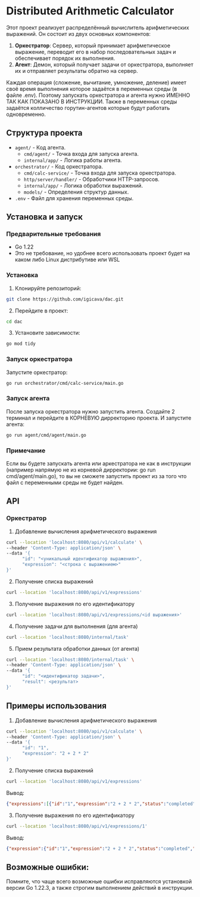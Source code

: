 # Distributed Arithmetic Calculator

Этот проект реализует распределённый вычислитель арифметических выражений. Он состоит из двух основных компонентов:

1. **Оркестратор**: Сервер, который принимает арифметическое выражение, переводит его в набор последовательных задач и обеспечивает порядок их выполнения.
2. **Агент**: Демон, который получает задачи от оркестратора, выполняет их и отправляет результаты обратно на сервер.

Каждая операция (сложение, вычитание, умножение, деление) имеет своё время выполнения которое задаётся в переменных среды (в файле .env). Поэтому запускать оркестратора и агента нужно ИМЕННО ТАК КАК ПОКАЗАНО В ИНСТРУКЦИИ. Также в переменных среды задаётся колличество горутин-агентов которые будут работать одновременно.

## Структура проекта

- `agent/` - Код агента.
  - `cmd/agent/` - Точка входа для запуска агента.
  - `internal/app/` - Логика работы агента.
- `orchestrator/` - Код оркестратора.
  - `cmd/calc-service/` - Точка входа для запуска оркестратора.
  - `http/server/handler/` - Обработчики HTTP-запросов.
  - `internal/app/` - Логика обработки выражений.
  - `models/` - Определения структур данных.
- `.env` - Файл для хранения переменных среды.

## Установка и запуск

### Предварительные требования

- Go 1.22
- Это не требование, но удобнее всего использовать проект будет на каком либо Linux дистрибутиве или WSL

### Установка

1. Клонируйте репозиторий:
```sh
git clone https://github.com/igicava/dac.git
```

2. Перейдите в проект:
```sh
cd dac
```

3. Установите зависимости:
```sh
go mod tidy
```

### Запуск оркестратора
Запустите оркестратор:

```sh
go run orchestrator/cmd/calc-service/main.go
```

### Запуск агента
После запуска оркестратора нужно запустить агента. Создайте 2 терминал и перейдите в КОРНЕВУЮ дирректорию проекта. И запустите агента:
```sh
go run agent/cmd/agent/main.go
```

### Примечание
Если вы будете запускать агента или аркестратора не как в инструкции (например напрямую не из корневой дирректории: go run cmd/agent/main.go), то вы не сможете запустить проект из за того что файл с переменными среды не будет найден.

## API
### Оркестратор
1. Добавление вычисления арифметического выражения
```sh
curl --location 'localhost:8080/api/v1/calculate' \
--header 'Content-Type: application/json' \
--data '{
      "id": "<уникальный идентификатор выражения>",
      "expression": "<строка с выражением>"
}'
```

2. Получение списка выражений
```sh
curl --location 'localhost:8080/api/v1/expressions'
```

3. Получение выражения по его идентификатору
```sh
curl --location 'localhost:8080/api/v1/expressions/<id выражения>'
```

4. Получение задачи для выполнения (для агента)
```sh
curl --location 'localhost:8080/internal/task'
```

5. Прием результата обработки данных (от агента)
```sh
curl --location 'localhost:8080/internal/task' \
--header 'Content-Type: application/json' \
--data '{
      "id": "<идентификатор задачи>",
      "result": <результат>
}'
```

## Примеры использования 
1. Добавление вычисления арифметического выражения
```sh
curl --location 'localhost:8080/api/v1/calculate' \
--header 'Content-Type: application/json' \
--data '{
      "id": "1",
      "expression": "2 + 2 * 2"
}'
```

2. Получение списка выражений
```sh
curl --location 'localhost:8080/api/v1/expressions'
```
Вывод:
```json
{"expressions":[{"id":"1","expression":"2 + 2 * 2","status":"completed","result":6}]}
```

3. Получение выражения по его идентификатору
```sh
curl --location 'localhost:8080/api/v1/expressions/1'
```
Вывод:
```json
{"expression":{"id":"1","expression":"2 + 2 * 2","status":"completed","result":6}}
```

## Возможные ошибки:

Помните, что чаще всего возможные ошибки исправляются установкой версии Go 1.22.3, а также строгим выполнением действий в инструкции.